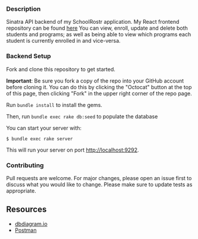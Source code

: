 ### Description

Sinatra API backend of my SchoolRostr application. My React frontend repository can be found [here](https://github.com/jflet004/phase-3-project-frontend) You can view, enroll, update and delete both students and programs; as well as being able to view which programs each student is currently enrolled in and vice-versa.  

### Backend Setup

Fork and clone this repository to get started.

**Important**: Be sure you fork a copy of the repo into your GitHub account
before cloning it. You can do this by clicking the
"Octocat" button at the top of this page, then clicking "Fork" in the upper right corner of the repo page.

Run `bundle install` to install the gems.

Then, run `bundle exec rake db:seed` to populate the database

You can start your server with:

```console
$ bundle exec rake server
```

This will run your server on port
[http://localhost:9292](http://localhost:9292).


### Contributing

Pull requests are welcome. For major changes, please open an issue first to discuss what you would like to change. Please make sure to update tests as appropriate.

## Resources

- [dbdiagram.io][]
- [Postman][postman download]

[create repo]: https://docs.github.com/en/get-started/quickstart/create-a-repo
[dbdiagram.io]: https://dbdiagram.io/
[postman download]: https://www.postman.com/downloads/
